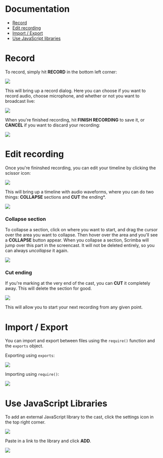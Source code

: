 # Documentation

- [Record](#record)
- [Edit recording](#edit-recording)
- [Import / Export](#import--export)
- [Use JavaScript libraries](#use-javascript-libraries)

# Record

To record, simply hit **RECORD** in the bottom left corner:

![](https://github.com/scrimba/community/blob/master/img/record-button.png)

This will bring up a record dialog. Here you can choose if you want to record audio, choose microphone, and whether or not you want to broadcast live:

![](https://github.com/scrimba/community/blob/master/img/record-dialog.png)

When you're finished recording, hit **FINISH RECORDING** to save it, or **CANCEL** if you want to discard your recording:

![](https://github.com/scrimba/community/blob/master/img/finish-recording.png)

# Edit recording

Once you're fininshed recording, you can edit your timeline by clicking the scissor icon:

![](https://github.com/scrimba/community/blob/master/img/brushup-button.png)

This will bring up a timeline with audio waveforms, where you can do two things: **COLLAPSE** sections and **CUT** the ending*.

![](https://github.com/scrimba/community/blob/master/img/audio-waveforms.png)

### Collapse section

To collapse a section, click on where you want to start, and drag the cursor over the area you want to collapse. Then hover over the area and you'll see a **COLLAPSE** button appear. When you collapse a section, Scrimba will jump over this part in the screencast. It will not be deleted entirely, so you can always *uncollapse* it again.

![](https://github.com/scrimba/community/blob/master/img/collapse.png)

### Cut ending

If you're marking at the very end of the cast, you can **CUT** it completely away. This will delete the section for good.

![](https://github.com/scrimba/community/blob/master/img/cut.png)

This will allow you to start your next recording from any given point.

# Import / Export

You can import and export between files using the `require()` function and the `exports` object.

Exporting using `exports`:

![](https://github.com/scrimba/community/blob/master/img/exports.png)

Importing using `require()`:

![](https://github.com/scrimba/community/blob/master/img/require.png)


# Use JavaScript Libraries

To add an external JavaScript library to the cast, click the settings icon in the top right corner.

![](https://github.com/scrimba/community/blob/master/img/show-settings.png)

Paste in a link to the library and click **ADD**.

![](https://github.com/scrimba/community/blob/master/img/settings-dialog.png)
